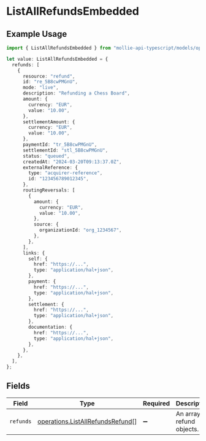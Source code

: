 # ListAllRefundsEmbedded

## Example Usage

```typescript
import { ListAllRefundsEmbedded } from "mollie-api-typescript/models/operations";

let value: ListAllRefundsEmbedded = {
  refunds: [
    {
      resource: "refund",
      id: "re_5B8cwPMGnU",
      mode: "live",
      description: "Refunding a Chess Board",
      amount: {
        currency: "EUR",
        value: "10.00",
      },
      settlementAmount: {
        currency: "EUR",
        value: "10.00",
      },
      paymentId: "tr_5B8cwPMGnU",
      settlementId: "stl_5B8cwPMGnU",
      status: "queued",
      createdAt: "2024-03-20T09:13:37.0Z",
      externalReference: {
        type: "acquirer-reference",
        id: "123456789012345",
      },
      routingReversals: [
        {
          amount: {
            currency: "EUR",
            value: "10.00",
          },
          source: {
            organizationId: "org_1234567",
          },
        },
      ],
      links: {
        self: {
          href: "https://...",
          type: "application/hal+json",
        },
        payment: {
          href: "https://...",
          type: "application/hal+json",
        },
        settlement: {
          href: "https://...",
          type: "application/hal+json",
        },
        documentation: {
          href: "https://...",
          type: "application/hal+json",
        },
      },
    },
  ],
};
```

## Fields

| Field                                                                                | Type                                                                                 | Required                                                                             | Description                                                                          |
| ------------------------------------------------------------------------------------ | ------------------------------------------------------------------------------------ | ------------------------------------------------------------------------------------ | ------------------------------------------------------------------------------------ |
| `refunds`                                                                            | [operations.ListAllRefundsRefund](../../models/operations/listallrefundsrefund.md)[] | :heavy_minus_sign:                                                                   | An array of refund objects.                                                          |